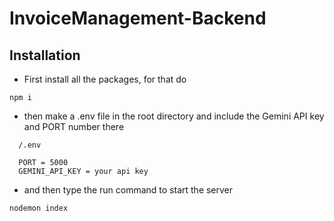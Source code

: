 # InvoiceManagement-Backend

## Installation 
- First install all the packages, for that do
```
npm i
```
- then make a .env file in the root directory and include the Gemini API key and PORT number there
```
  /.env

  PORT = 5000
  GEMINI_API_KEY = your api key
```
- and then type the run command to start the server
```
nodemon index
```
